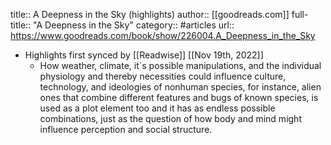 title:: A Deepness in the Sky (highlights)
author:: [[goodreads.com]]
full-title:: "A Deepness in the Sky"
category:: #articles
url:: https://www.goodreads.com/book/show/226004.A_Deepness_in_the_Sky

- Highlights first synced by [[Readwise]] [[Nov 19th, 2022]]
	- How weather, climate, it´s possible manipulations, and the individual physiology and thereby necessities could influence culture, technology, and ideologies of nonhuman species, for instance, alien ones that combine different features and bugs of known species, is used as a plot element too and it has as endless possible combinations, just as the question of how body and mind might influence perception and social structure.